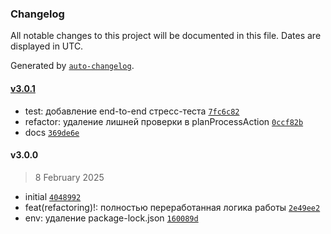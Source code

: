 ### Changelog

All notable changes to this project will be documented in this file. Dates are displayed in UTC.

Generated by [`auto-changelog`](https://github.com/CookPete/auto-changelog).

#### [v3.0.1](https://github.com/wmakeev/moysklad-fetch-planner/compare/v3.0.0...v3.0.1)

- test: добавление end-to-end стресс-теста [`7fc6c82`](https://github.com/wmakeev/moysklad-fetch-planner/commit/7fc6c822a2f80bdd4bdf06d7efbe75d827c0fd6e)
- refactor: удаление лишней проверки в planProcessAction [`0ccf82b`](https://github.com/wmakeev/moysklad-fetch-planner/commit/0ccf82b78da9457ed9c6b93844d980b4ce51091d)
- docs [`369de6e`](https://github.com/wmakeev/moysklad-fetch-planner/commit/369de6eb5a23edaba452d366f531f4dc601029cb)

#### v3.0.0

> 8 February 2025

- initial [`4048992`](https://github.com/wmakeev/moysklad-fetch-planner/commit/4048992216759945ad9954be2d9a9cec27a6f06c)
- feat(refactoring)!: полностью переработанная логика работы [`2e49ee2`](https://github.com/wmakeev/moysklad-fetch-planner/commit/2e49ee23751daf0259d421a4b9bae11833418b21)
- env: удаление package-lock.json [`160089d`](https://github.com/wmakeev/moysklad-fetch-planner/commit/160089deb974a16c80e4022b5442437e04857a90)
